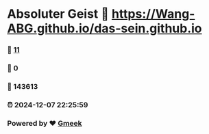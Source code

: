 # Absoluter Geist :link: https://Wang-ABG.github.io/das-sein.github.io 
### :page_facing_up: [11](https://Wang-ABG.github.io/das-sein.github.io/tag.html) 
### :speech_balloon: 0 
### :hibiscus: 143613 
### :alarm_clock: 2024-12-07 22:25:59 
### Powered by :heart: [Gmeek](https://github.com/Meekdai/Gmeek)
